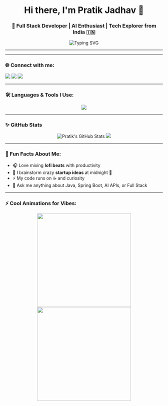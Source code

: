 <h1 align="center">Hi there, I'm Pratik Jadhav 👋</h1>
<h3 align="center">🚀 Full Stack Developer | AI Enthusiast | Tech Explorer from India 🇮🇳</h3>

<p align="center">
  <img src="https://readme-typing-svg.herokuapp.com?font=Fira+Code&duration=2000&pause=1000&color=00F700&center=true&vCenter=true&width=435&lines=Full+Stack+Developer;AI+and+ML+Explorer;Lifelong+Learner+%F0%9F%93%9A;Open+Source+Contributor" alt="Typing SVG" />
</p>

---

---

### 🌐 Connect with me:
<p align="left">
  <a href="mailto:pratikjadhav2070@gmail.com"><img src="https://img.shields.io/badge/Gmail-D14836?style=for-the-badge&logo=gmail&logoColor=white"/></a>
  <a href="https://www.linkedin.com/in/pratikjadhav0049/" target="_blank"><img src="https://img.shields.io/badge/LinkedIn-0077B5?style=for-the-badge&logo=linkedin&logoColor=white" /></a>
  <a href="https://github.com/pratik0049" target="_blank"><img src="https://img.shields.io/badge/GitHub-100000?style=for-the-badge&logo=github&logoColor=white"/></a>
</p>

---

### 🛠️ Languages & Tools I Use:

<div align="center">
  <img src="https://skillicons.dev/icons?i=java,spring,react,js,html,css,python,django,mysql,mongodb,git,postman,cpp,c,vue,opencv,pandas,seaborn,firebase,figma,linux,vscode,netlify,heroku,vercel" />
</div>

<p align="left">
  <!-- Repetition avoided by using skill icons section -->
</p>

---

### ✨ GitHub Stats

<p align="center">
  <img src="https://github-readme-stats.vercel.app/api?username=pratik0049&show_icons=true&theme=radical" alt="Pratik's GitHub Stats" />
  <img src="https://github-readme-streak-stats.herokuapp.com?user=pratik0049&theme=radical&hide_border=false" />
</p>

---

### 🎯 Fun Facts About Me:
- 🎧 Love mixing **lofi beats** with productivity
- 🧠 I brainstorm crazy **startup ideas** at midnight 🌙
- ⚡ My code runs on ☕ and curiosity
- 💬 Ask me anything about Java, Spring Boot, AI APIs, or Full Stack

---

### ⚡ Cool Animations for Vibes:

<p align="center">
  <img src="https://media.giphy.com/media/qgQUggAC3Pfv687qPC/giphy.gif" width="300"/>
  <img src="https://media.giphy.com/media/xT9IgzoKnwFNmISR8I/giphy.gif" width="300"/>
</p>
